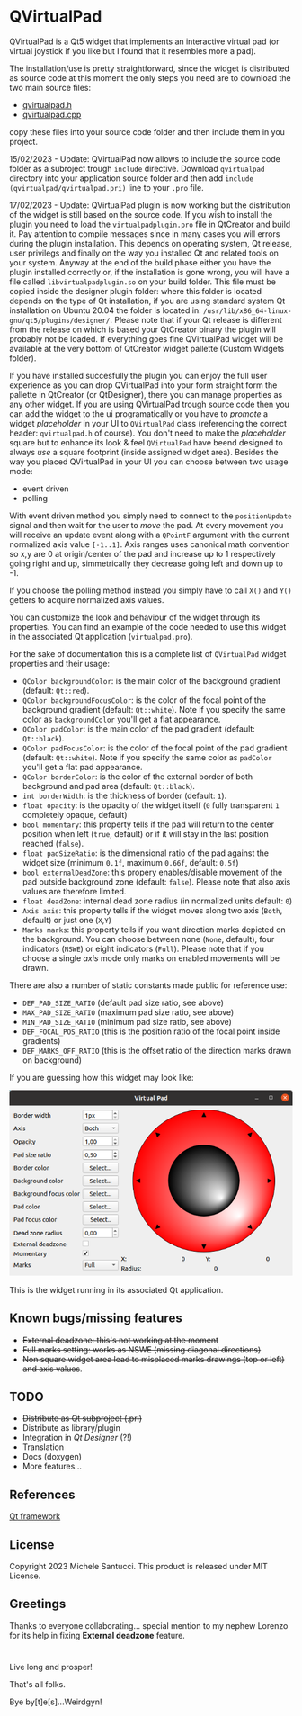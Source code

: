 # QVirtualPad

QVirtualPad is a Qt5 widget that implements an interactive virtual pad (or virtual joystick if you like but I found that it resembles more a pad).

The installation/use is pretty straightforward, since the widget is distributed as source code at this moment the only steps you need are to download the two main source files:
- [qvirtualpad.h](qvirtualpad/qvirtualpad.h)
- [qvirtualpad.cpp](qvirtualpad/qvirtualpad.cpp)

copy these files into your source code folder and then include them in you project.

15/02/2023 - Update: QVirtualPad now allows to include the source code folder as a subroject trough ```include``` directive.
Download ```qvirtualpad``` directory into your application source folder and then add ```include (qvirtualpad/qvirtualpad.pri)``` line to your ```.pro``` file.

17/02/2023 - Update: QVirtualPad plugin is now working but the distribution of the widget is still based on the source code. If you wish to install the plugin you need to load the ```virtualpadplugin.pro``` file in QtCreator and build it. Pay attention to compile messages since in many cases you will errors during the plugin installation. This depends on operating system, Qt release, user privilegs and finally on the way you installed Qt and related tools on your system. Anyway at the end of the build phase either you have the plugin installed correctly or, if the installation is gone wrong, you will have a file called ```libvirtualpadplugin.so``` on your build folder. This file must be copied inside the designer plugin folder: where this folder is located depends on the type of Qt installation, if you are using standard system Qt installation on Ubuntu 20.04 the folder is located in: ```/usr/lib/x86_64-linux-gnu/qt5/plugins/designer/```.
Please note that if your Qt release is different from the release on which is based your QtCreator binary the plugin will probably not be loaded.
If everything goes fine QVirtualPad widget will be available at the very bottom of QtCreator widget pallette (Custom Widgets folder).

If you have installed succesfully the plugin you can enjoy the full user experience as you can drop QVirtualPad into your form straight form the pallette in QtCreator (or QtDesigner), there you can manage properties as any other widget.
If you are using QVirtualPad trough source code then you can add the widget to the ui programatically or you have to *promote* a widget _placeholder_ in your UI to ```QVirtualPad``` class (referencing the correct header: ```qvirtualpad.h``` of course).
You don't need to make the _placeholder_ square but to enhance its look & feel ```QVirtualPad``` have beend designed to always _use_ a square footprint (inside assigned widget area).
Besides the way you placed QVirtualPad in your UI you can choose between two usage mode:
- event driven
- polling

With event driven method you simply need to connect to the ```positionUpdate``` signal and then wait for the user to *move* the pad. At every movement you will receive an update event along with a ```QPointF``` argument with the current normalized axis value ```[-1..1]```.
Axis ranges uses canonical math convention so x,y are 0 at origin/center of the pad and increase up to 1 respectively going right and up, simmetrically they decrease going left and down up to -1.

If you choose the polling method instead you simply have to call ```X()``` and ```Y()``` getters to acquire normalized axis values.

You can customize the look and behaviour of the widget through its properties.
You can find an example of the code needed to use this widget in the associated Qt application (```virtualpad.pro```).

For the sake of documentation this is a complete list of ```QVirtualPad``` widget properties and their usage:

- ```QColor backgroundColor```: is the main color of the background gradient (default: ```Qt::red```).
- ```QColor backgroundFocusColor```: is the color of the focal point of the background gradient (default: ```Qt::white```). Note if you specify the same color as ```backgroundColor``` you'll get a flat appearance.
- ```QColor padColor```: is the main color of the pad gradient (default: ```Qt::black```).
- ```QColor padFocusColor```: is the color of the focal point of the pad gradient (default: ```Qt::white```). Note if you specify the same color as ```padColor``` you'll get a flat pad appearance.
- ```QColor borderColor```: is the color of the external border of both background and pad area (default: ```Qt::black```).
- ```int borderWidth```: is the thickness of border (default: ```1```).
- ```float opacity```: is the opacity of the widget itself (```0``` fully transparent ```1``` completely opaque, default) 
- ```bool momentary```: this property tells if the pad will return to the center position when left (```true```, default) or if it will stay in the last position reached (```false```).
- ```float padSizeRatio```: is the dimensional ratio of the pad against the widget size (minimum ```0.1f```, maximum ```0.66f```, default: ```0.5f```)
- ```bool externalDeadZone```: this propery enables/disable movement of the pad outside background zone (default: ```false```). Please note that also axis values are therefore limited.
- ```float deadZone```: internal dead zone radius (in normalized units default: ```0```)
- ```Axis axis```: this property tells if the widget moves along two axis (```Both```, default) or just one (```X```,```Y```)
- ```Marks marks```: this property tells if you want direction marks depicted on the background. You can choose between none (```None```, default), four indicators (```NSWE```) or eight indicators (```Full```). Please note that if you choose a single _axis_ mode only marks on enabled movements will be drawn.

There are also a number of static constants made public for reference use:
- ```DEF_PAD_SIZE_RATIO```  (default pad size ratio, see above)
- ```MAX_PAD_SIZE_RATIO```  (maximum pad size ratio, see above)
- ```MIN_PAD_SIZE_RATIO```  (minimum pad size ratio, see above)
- ```DEF_FOCAL_POS_RATIO``` (this is the position ratio of the focal point inside gradients)
- ```DEF_MARKS_OFF_RATIO``` (this is the offset ratio of the direction marks drawn on background)

If you are guessing how this widget may look like:

![QVirtualPad in all its beauty](images/screenshot1.png?raw=true "QVirtualPad in all its beauty")

This is the widget running in its associated Qt application.

## Known bugs/missing features
- ~~External deadzone: this's not working at the moment~~
- ~~Full marks setting: works as NSWE (missing diagonal directions)~~ 
- ~~Non square widget area lead to misplaced marks drawings (top or left) and axis values~~.

## TODO
- ~~Distribute as Qt subproject (.pri)~~
- Distribute as library/plugin
- Integration in _Qt Designer_ (?!)
- Translation
- Docs (doxygen)
- More features...

## References
[Qt framework](http://qt.io)

## License
Copyright 2023 Michele Santucci.
This product is released under MIT License.

## Greetings
Thanks to everyone collaborating... special mention to my nephew Lorenzo for its help in fixing **External deadzone** feature.
#

Live long and prosper!

That's all folks.

Bye by[t]e[s]...Weirdgyn!
